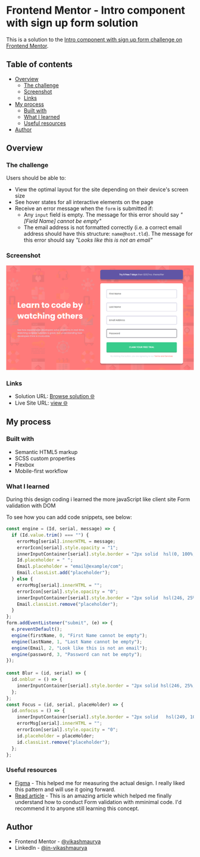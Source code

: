 # Frontend Mentor - Intro component with sign up form solution

This is a solution to the [Intro component with sign up form challenge on Frontend Mentor](https://www.frontendmentor.io/challenges/intro-component-with-signup-form-5cf91bd49edda32581d28fd1).

## Table of contents

- [Overview](#overview)
  - [The challenge](#the-challenge)
  - [Screenshot](#screenshot)
  - [Links](#links)
- [My process](#my-process)
  - [Built with](#built-with)
  - [What I learned](#what-i-learned)
  - [Useful resources](#useful-resources)
- [Author](#author)

## Overview

### The challenge

Users should be able to:

- View the optimal layout for the site depending on their device's screen size
- See hover states for all interactive elements on the page
- Receive an error message when the `form` is submitted if:
  - Any `input` field is empty. The message for this error should say _"[Field Name] cannot be empty"_
  - The email address is not formatted correctly (i.e. a correct email address should have this structure: `name@host.tld`). The message for this error should say _"Looks like this is not an email"_

### Screenshot

![](./assets/images/screenshot.png)

### Links

- Solution URL: [Browse solution 🌐](https://github.com/VikashMaurya10/intro-component-with-signup-form-master)
- Live Site URL: [view 🌐](https://vikashmaurya10.github.io/intro-component-with-signup-form-master/)

## My process

### Built with

- Semantic HTML5 markup
- SCSS custom properties
- Flexbox
- Mobile-first workflow

### What I learned

During this design coding i learned the more javaScript like client site Form validation with DOM

To see how you can add code snippets, see below:

```js
const engine = (Id, serial, message) => {
  if (Id.value.trim() === "") {
    errorMsg[serial].innerHTML = message;
    errorIcon[serial].style.opacity = "1";
    innerInputContainer[serial].style.border = "2px solid  hsl(0, 100%, 74%)";
    Id.placeholder = " ";
    Email.placeholder = "email@example/com";
    Email.classList.add("placeholder");
  } else {
    errorMsg[serial].innerHTML = "";
    errorIcon[serial].style.opacity = "0";
    innerInputContainer[serial].style.border = "2px solid  hsl(246, 25%, 77%)";
    Email.classList.remove("placeholder");
  }
};
form.addEventListener("submit", (e) => {
  e.preventDefault();
  engine(firstName, 0, "First Name cannot be empty");
  engine(lastName, 1, "Last Name cannot be empty");
  engine(Email, 2, "Look like this is not an email");
  engine(password, 3, "Password can not be empty");
});

const Blur = (id, serial) => {
  id.onblur = () => {
    innerInputContainer[serial].style.border = "2px solid hsl(246, 25%, 77%)";
  };
};
const Focus = (id, serial, placeHolder) => {
  id.onfocus = () => {
    innerInputContainer[serial].style.border = "2px solid   hsl(249, 10%, 26%)";
    errorMsg[serial].innerHTML = "";
    errorIcon[serial].style.opacity = "0";
    id.placeholder = placeHolder;
    id.classList.remove("placeholder");
  };
};
```

### Useful resources

- [Figma](https://www.figma.com) - This helped me for measuring the actual design. I really liked this pattern and will use it going forward.
- [Read article](https://www.freecodecamp.org/news/learn-javascript-form-validation-by-making-a-form/) - This is an amazing article which helped me finally understand how to conduct Form validation with mminimal code. I'd recommend it to anyone still learning this concept.

## Author

- Frontend Mentor - [@vikashmaurya](https://www.frontendmentor.io/profile/VikashMaurya10)
- LinkedIn - [@in-vikashmaurya](https://www.linkedin.com/in/in-vikashmaurya)
